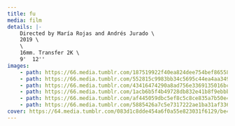 ```yaml
---
title: fu
media: film
details: |-
    Directed by María Rojas and Andrés Jurado \
    2019 \
    \
    16mm. Transfer 2K \
    9'  12''
images:
    - path: https://66.media.tumblr.com/187519922f40ea824dee754bef86558f/307c03588e69471a-94/s2048x3072/285db8fbcfd4651ee4d73a78baf277d56e4536e8.jpg
    - path: https://66.media.tumblr.com/552815c9983bb34c5695c44ea4aa349a/307c03588e69471a-37/s2048x3072/fef173b80f72c6d77ecb2d68cc6363b8da707228.jpg
    - path: https://66.media.tumblr.com/43416474290a8ad756e3369135016bcd/307c03588e69471a-b1/s2048x3072/a5e795d3b15febdc1d036158f7f2c6c9ba77cfe9.jpg
    - path: https://66.media.tumblr.com/1acb6b5f4b49728db832e41b8f9ebbb4/307c03588e69471a-13/s2048x3072/123e339577e67aa535141096369052c714f0cef9.jpg
    - path: https://66.media.tumblr.com/af445059dbc5ef8c5c8ce835a7b50e49/307c03588e69471a-e3/s2048x3072/a5e1e5eba390cf03be32e8906aefcf2741d805ab.jpg
    - path: https://66.media.tumblr.com/5885426a7c5e7317222ae1ba31af336a/307c03588e69471a-59/s2048x3072/47a42a0892be90b7373f47349752ad1dbab39d27.jpg
cover: https://64.media.tumblr.com/083d1c8dde454a6f0a55e823031f6129/be4b5533c24e292d-83/s1280x1920/f6ca9a77c950d3c0a1f4c3f47897933caa1a8982.png
---
```

